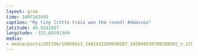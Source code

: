 ```yaml
---
layout: gram
time: 1497162493
caption: "My tiny little train won the round! #dominos"
latitude: 45.5541027
longitude: -122.60191369
media:
- media/posts/201706/19050413_1401432269948287_283949530708180992_n_17857933993190223.jpg
---
```

